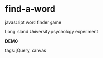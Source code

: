 # find-a-word

javascript word finder game

Long Island University psychology experiment

[**DEMO**](https://plnkr.co/edit/0ceG8mENAYTCJaqwfUUu?p=preview)

tags: jQuery, canvas
